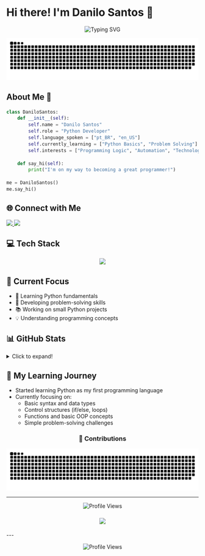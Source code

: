# Hi there! I'm Danilo Santos 👋

<div align="center">
  <img src="https://readme-typing-svg.herokuapp.com/?font=Fira+Code&duration=3000&pause=1000&color=6F3BF5&center=true&vCenter=true&width=435&lines=Python+Developer;Always+learning+new+things;Passionate+about+technology" alt="Typing SVG" />
</div>

<p align="center">
  <img src="https://raw.githubusercontent.com/platane/snk/output/github-contribution-grid-snake-dark.svg" alt="Snake animation" />
</p>

## About Me 🚀

```python
class DaniloSantos:
    def __init__(self):
        self.name = "Danilo Santos"
        self.role = "Python Developer"
        self.language_spoken = ["pt_BR", "en_US"]
        self.currently_learning = ["Python Basics", "Problem Solving"]
        self.interests = ["Programming Logic", "Automation", "Technology"]
        
    def say_hi(self):
        print("I'm on my way to becoming a great programmer!")

me = DaniloSantos()
me.say_hi()
```

## 🌐 Connect with Me

<div align="left">
  <a href="mailto:danilocraft933@gmail.com">
    <img src="https://img.shields.io/badge/Gmail-333333?style=for-the-badge&logo=gmail&logoColor=red" />
  </a>
  <a href="https://www.instagram.com/danilosmoura_" target="_blank">
    <img src="https://img.shields.io/badge/Instagram-405DE6?style=for-the-badge&logo=instagram&logoColor=white" target="_blank" />
  </a>
</div>

## 💻 Tech Stack

<div align="center">
  <img src="https://skillicons.dev/icons?i=python,vscode,git,github" />
</div>

## 🎯 Current Focus

- 🐍 Learning Python fundamentals
- 🧠 Developing problem-solving skills
- 📚 Working on small Python projects
- 💡 Understanding programming concepts

## 📊 GitHub Stats

<details>
<summary>Click to expand!</summary>
<div align="center">
  <img src="https://github-readme-stats-sigma-five.vercel.app/api?username=danilosmoura&show_icons=true&theme=tokyonight&hide_border=true&count_private=true" height="150">
  <img src="https://github-readme-streak-stats.herokuapp.com/?user=danilosmoura&theme=tokyonight&hide_border=true" height="150">
</div>
</details>

## 🌱 My Learning Journey

- Started learning Python as my first programming language
- Currently focusing on:
  - Basic syntax and data types
  - Control structures (if/else, loops)
  - Functions and basic OOP concepts
  - Simple problem-solving challenges

<div align="center">
  <h3>🐍 Contributions</h3>
  <img alt="snake eating my contributions" src="https://raw.githubusercontent.com/salesp07/salesp07/output/github-contribution-grid-snake.svg" />
</div>

---

<div align="center">
  <img src="https://komarev.com/ghpvc/?username=danilosmoura&style=for-the-badge&color=blueviolet" alt="Profile Views" />
</div>

<h3 align="center">
    <img src="https://readme-typing-svg.herokuapp.com/?font=Righteous&size=25&center=true&vCenter=true&width=500&height=70&duration=4000&lines=Thanks+for+visiting!+✌️;Learning+and+growing+every+day!;Feel+free+to+connect+:)">
</h3>
---

<p align="center">
  <img src="https://komarev.com/ghpvc/?username=danilosmoura&label=Profile%20views&color=blueviolet&style=flat" alt="Profile Views" />
</p>

